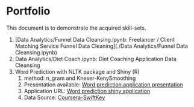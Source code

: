 # Portfolio

This document is to demonstrate the acquired skill-sets.

1. [Data Analytics/Funnel Data Cleansing.ipynb: Freelancer / Client Matching Service Funnel Data Cleaning](./Data Analytics/Funnel Data Cleansing.ipynb)
2. Data Analytics/Diet Coach.ipynb: Diet Coaching Application Data Cleansing
3. Word Prediction with NLTK package and Shiny (R)
    1. method: n_gram and Kneser-KenySmoothing
    2. Presentation available: [Word prediction application presentation](https://rpubs.com/jiinkwan/479875)
    3. Application URL: [Word prediction shiny application](https://jinkwanh.shinyapps.io/Capstone/)
    4. Data Source: [Coursera-SwiftKey](https://d396qusza40orc.cloudfront.net/dsscapstone/dataset/Coursera-SwiftKey.zip)

